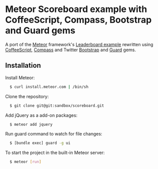 # Meteor Scoreboard example with CoffeeScript, Compass, Bootstrap and Guard gems

A port of the [Meteor](http://meteor.com/) framework's [Leaderboard example](http://meteor.com/examples/leaderboard) rewritten using [CoffeeScript](http://coffeescript.org/), [Compass](http://compass-style.org/) and Twitter [Bootstrap](http://twitter.github.com/bootstrap/) and [Guard](https://github.com/guard/guard) gems.

## Installation

Install Meteor:

```bash
  $ curl install.meteor.com | /bin/sh
```

Clone the repository:

```bash
  $ git clone git@git:sandbox/scoreboard.git
```

Add jQuery as a add-on packages:

```bash
  $ meteor add jquery
```

Run guard command to watch for file changes:

```bash
  $ [bundle exec] guard -g ui
```

To start the project in the built-in Meteor server:

```bash
  $ meteor [run]
```
